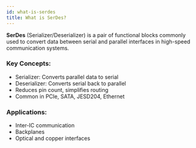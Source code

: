 ```yaml
---
id: what-is-serdes
title: What is SerDes?
---
```


**SerDes** (Serializer/Deserializer) is a pair of functional blocks commonly used to convert data between serial and parallel interfaces in high-speed communication systems.

### Key Concepts:
- Serializer: Converts parallel data to serial
- Deserializer: Converts serial back to parallel
- Reduces pin count, simplifies routing
- Common in PCIe, SATA, JESD204, Ethernet

### Applications:
- Inter-IC communication
- Backplanes
- Optical and copper interfaces